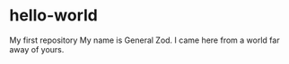 # hello-world
My first repository
My name is General Zod. I came here from a world far away of yours.
